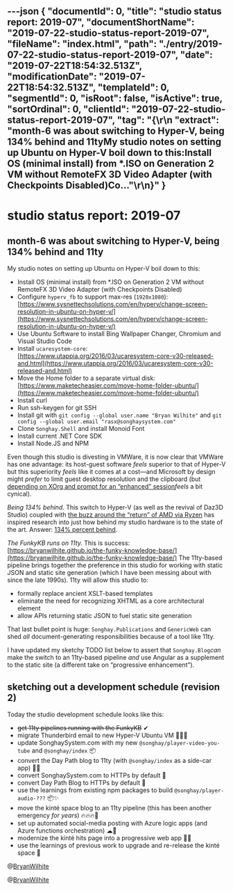 ---json
{
  "documentId": 0,
  "title": "studio status report: 2019-07",
  "documentShortName": "2019-07-22-studio-status-report-2019-07",
  "fileName": "index.html",
  "path": "./entry/2019-07-22-studio-status-report-2019-07",
  "date": "2019-07-22T18:54:32.513Z",
  "modificationDate": "2019-07-22T18:54:32.513Z",
  "templateId": 0,
  "segmentId": 0,
  "isRoot": false,
  "isActive": true,
  "sortOrdinal": 0,
  "clientId": "2019-07-22-studio-status-report-2019-07",
  "tag": "{\r\n  \"extract\": \"month-6 was about switching to Hyper-V, being 134% behind and 11tyMy studio notes on setting up Ubuntu on Hyper-V boil down to this:Install OS (minimal install) from *.ISO on Generation 2 VM without RemoteFX 3D Video Adapter (with Checkpoints Disabled)Co...\"\r\n}"
}
---

# studio status report: 2019-07

## month-6 was about switching to Hyper-V, being 134% behind and 11ty

My studio notes on setting up Ubuntu on Hyper-V boil down to this:

* Install OS (minimal install) from *.ISO on Generation 2 VM without RemoteFX 3D Video Adapter (with Checkpoints Disabled)
* Configure `hyperv_fb` to support max-res (`1920x1080`): [https://www.sysnettechsolutions.com/en/hyperv/change-screen-resolution-in-ubuntu-on-hyper-v/](https://www.sysnettechsolutions.com/en/hyperv/change-screen-resolution-in-ubuntu-on-hyper-v/)
* Use Ubuntu Software to install Bing Wallpaper Changer, Chromium and Visual Studio Code
* Install `ucaresystem-core`: [https://www.utappia.org/2016/03/ucaresystem-core-v30-released-and.html](https://www.utappia.org/2016/03/ucaresystem-core-v30-released-and.html)
* Move the Home folder to a separate virtual disk: [https://www.maketecheasier.com/move-home-folder-ubuntu/](https://www.maketecheasier.com/move-home-folder-ubuntu/)
* Install curl
* Run ssh-keygen for git SSH
* Install git with `git config --global user.name "Bryan Wilhite"` and `git config --global user.email "rasx@songhaysystem.com"`
* Clone `Songhay.Shell` and install Monoid Font
* Install current .NET Core SDK
* Install Node.JS and NPM

Even though this studio is divesting in VMWare, it is now clear that VMWare has one advantage: its host-guest software *feels* superior to that of Hyper-V but this superiority *feels* like it comes at a cost—and Microsoft by design might *prefer* to limit guest desktop resolution and the clipboard (but [depending on XOrg and prompt for an “enhanced” session](https://www.tenforums.com/virtualization/127999-hyper-v-windows-linux-rdc-rdp-no-connection-after-xorg-loging.html)*feels* a bit cynical).

*Being 134% behind.* This switch to Hyper-V (as well as the revival of Daz3D Studio) coupled with [the buzz around the “return” of AMD via Ryzen](https://www.youtube.com/watch?v=0GjSiLbCtHU) has inspired research into just how behind my studio hardware is to the state of the art. Answer: [134% percent behind](https://cpu.userbenchmark.com/Compare/AMD-Ryzen-7-2700X-vs-AMD-Phenom-II-X6-1055T/3958vs2003).

*The FunkyKB runs on 11ty.* This is success: [https://bryanwilhite.github.io/the-funky-knowledge-base/](https://bryanwilhite.github.io/the-funky-knowledge-base/) The 11ty-based pipeline brings together the preference in this studio for working with static JSON and static site generation (which I have been messing about with since the late 1990s). 11ty will allow this studio to:

* formally replace ancient XSLT-based templates
* eliminate the need for recognizing XHTML as a core architectural element
* allow APIs returning static JSON to fuel static site generation

That last bullet point is huge: `Songhay.Publications` and `GenericWeb` can shed *all* document-generating responsibilities because of a tool like 11ty.

I have updated my sketchy TODO list below to assert that `Songhay.Blog`*can* make the switch to an 11ty-based pipeline *and* use Angular as a supplement to the static site (a different take on “progressive enhancement”).

## sketching out a development schedule (revision 2)

Today the studio development schedule looks like this:

* <del>get 11ty pipelines running with the FunkyKB</del> ✔
* migrate Thunderbird email to new Hyper-V Ubuntu VM 🚜🚛🚛
* update SonghaySystem.com with my new `@songhay/player-video-you-tube` and `@songhay/index` 📦
* convert the Day Path blog to 11ty (with `@songhay/index` as a side-car app) 💪💡
* convert SonghaySystem.com to HTTPs by default 🔐
* convert Day Path Blog to HTTPs by default 🔐
* use the learnings from existing npm packages to build `@songhay/player-audio-???` 📦✨
* move the kinté space blog to an 11ty pipeline (this has been another emergency *for years*) 🔥🔥🔥😬
* set up automated social-media posting with Azure logic apps (and Azure functions orchestration) ☁🤖
* modernize the kinté hits page into a progressive web app 💄✨
* use the learnings of previous work to upgrade and re-release the kinté space 🚀

@[BryanWilhite](https://twitter.com/bryanwilhite)

@[BryanWilhite](https://twitter.com/BryanWilhite)
